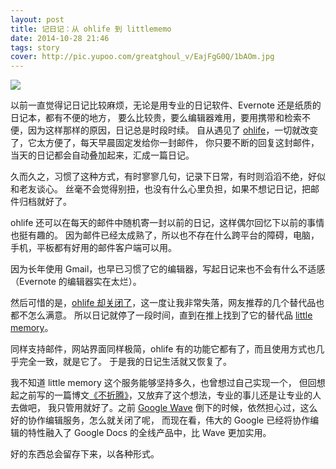 ```yaml
---
layout: post
title: 记日记：从 ohlife 到 littlememo
date: 2014-10-28 21:46
tags: story
cover: http://pic.yupoo.com/greatghoul_v/EajFgG0Q/1bAOm.jpg
---
```


![](http://pic.yupoo.com/greatghoul_v/EajFgG0Q/1bAOm.jpg)

以前一直觉得记日记比较麻烦，无论是用专业的日记软件、Evernote 还是纸质的日记本，都有不便的地方，
要么比较贵，要么编辑器难用，要用携带和检索不便，因为这样那样的原因，日记总是时段时续。
自从遇见了 [ohlife]，一切就改变了，它太方便了，每天早晨固定发给你一封邮件，
你只要不断的回复这封邮件，当天的日记都会自动叠加起来，汇成一篇日记。

久而久之，习惯了这种方式，有时寥寥几句，记录下日常，有时则滔滔不绝，好似和老友谈心。
丝毫不会觉得别扭，也没有什么心里负担，如果不想记日记，把邮件归档就好了。

ohlife 还可以在每天的邮件中随机寄一封以前的日记，这样偶尔回忆下以前的事情也挺有趣的。
因为邮件已经太成熟了，所以也不存在什么跨平台的障碍，电脑，手机，平板都有好用的邮件客户端可以用。

因为长年使用 Gmail，也早已习惯了它的编辑器，写起日记来也不会有什么不适感（Evernote 的编辑器实在太烂）。

然后可惜的是，[ohlife 却关闭了][1]，这一度让我非常失落，网友推荐的几个替代品也都不怎么满意。
所以日记就停了一段时间，直到在推上找到了它的替代品 [little memory]。

同样支持邮件，网站界面同样极简，ohlife 有的功能它都有了，而且使用方式也几乎完全一致，就是它了。
于是我的日记生活就又恢复了。

我不知道 little memory 这个服务能够坚持多久，也曾想过自己实现一个，
但回想起之前写的一篇博文[《不折腾》][2]，又放弃了这个想法，专业的事儿还是让专业的人去做吧，
我只管用就好了。之前 [Google Wave] 倒下的时候，依然担心过，这么好的协作编辑服务，怎么就关闭了呢，
而现在看，伟大的 Google 已经将协作编辑的特性融入了 Google Docs 的全线产品中，比 Wave 更加实用。

好的东西总会留存下来，以各种形式。

[ohlife]: http://ohlife.com/
[little memory]: https://thelittlememory.com/
[Google Wave]: http://baike.baidu.com/view/2494748.htm

[1]: https://news.ycombinator.com/item?id=8345881
[2]: http://www.g2w.me/2014/05/no-zuo-no-die/
